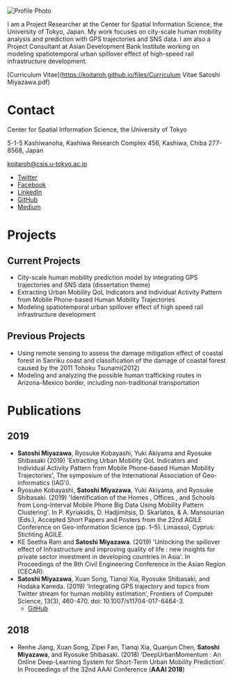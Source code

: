 ![Profile Photo](https://koitaroh.github.io/files/avatar9.png)

I am a Project Researcher at the Center for Spatial Information Science, the University of Tokyo, Japan. My work focuses on city-scale human mobility analysis and prediction with GPS trajectories and SNS data. I am also a Project Consultant at Asian Development Bank Institute working on modeling spatiotemporal urban spillover effect of high-speed rail infrastructure development.

[Curriculum Vitae](https://koitaroh.github.io/files/Curriculum Vitae Satoshi Miyazawa.pdf)

# Contact
Center for Spatial Information Science, the University of Tokyo

5-1-5 Kashiwanoha, Kashiwa Research Complex 456, Kashiwa, Chiba 277-8568, Japan

koitaroh@csis.u-tokyo.ac.jp

- [Twitter](https://twitter.com/koitaroh)
- [Facebook](https://www.facebook.com/koitaroh)
- [LinkedIn](https://www.linkedin.com/in/koitaroh/)
- [GitHub](https://github.com/koitaroh)
- [Medium](https://medium.com/@koitaroh)

# Projects

## Current Projects

- City-scale human mobility prediction model by integrating GPS trajectories and SNS data (dissertation theme)
- Extracting Urban Mobility QoL Indicators and Individual Activity Pattern from Mobile Phone-based Human Mobility Trajectories
- Modeling spatiotemporal urban spillover effect of high speed rail infrastructure development

## Previous Projects

- Using remote sensing to assess the damage mitigation effect of coastal forest in Sanriku coast and classification of the damage of coastal forest caused by the 2011 Tohoku Tsunami(2012)
- Modeling and analyzing the possible human trafficking routes in Arizona-Mexico border, including non-traditional transportation


# Publications

## 2019

- **Satoshi Miyazawa**, Ryosuke Kobayashi, Yuki Akiyama and Ryosuke Shibasaki (2019) 'Extracting Urban Mobility QoL Indicators and Individual Activity Pattern from Mobile Phone-based Human Mobility Trajectories', The symposium of the International Association of Geo-informatics (IAG'i).
- Ryosuke Kobayashi, **Satoshi Miyazawa**, Yuki Akiyama, and Ryosuke Shibasaki. (2019) 'Identification of the Homes , Offices , and Schools from Long-Interval Mobile Phone Big Data Using Mobility Pattern Clustering'. In P. Kyriakidis, D. Hadjimitsis, D. Skarlatos, & A. Mansourian (Eds.), Accepted Short Papers and Posters from the 22nd AGILE Conference on Geo-information Science (pp. 1–5). Limassol, Cyprus: Stichting AGILE.
- KE Seetha Ram and **Satoshi Miyazawa**. (2019) 'Unlocking the spillover effect of Infrastructure and improving quality of life : new insights for private sector investment in developing countries in Asia'. In Proceedings of the 8th Civil Engineering Conference in the Asian Region (CECAR).
- **Satoshi Miyazawa**, Xuan Song, Tianqi Xia, Ryosuke Shibasaki, and Hodaka Kaneda. (2019) ‘Integrating GPS trajectory and topics from Twitter stream for human mobility estimation’, Frontiers of Computer Science, 13(3), 460-470. doi: 10.1007/s11704-017-6464-3.
    - [GitHub](https://github.com/koitaroh/twitter-topic-mobility-estimation)

## 2018

- Renhe Jiang, Xuan Song, Zipei Fan, Tianqi Xia, Quanjun Chen, **Satoshi Miyazawa**, and Ryosuke Shibasaki. (2018) ‘DeepUrbanMomentum : An Online Deep-Learning System for Short-Term Urban Mobility Prediction’. In Proceedings of the 32nd AAAI Conference (**AAAI 2018**)

